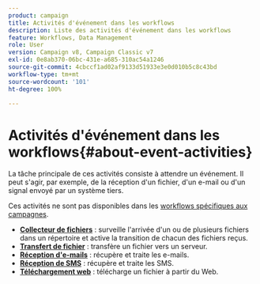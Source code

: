 ```yaml
---
product: campaign
title: Activités d'événement dans les workflows
description: Liste des activités d'événement dans les workflows
feature: Workflows, Data Management
role: User
version: Campaign v8, Campaign Classic v7
exl-id: 0e8ab370-06bc-431e-a685-310ac54a1246
source-git-commit: 4cbccf1ad02af9133d51933e3e0d010b5c8c43bd
workflow-type: tm+mt
source-wordcount: '101'
ht-degree: 100%

---
```


# Activités d&#39;événement dans les workflows{#about-event-activities}

La tâche principale de ces activités consiste à attendre un événement. Il peut s&#39;agir, par exemple, de la réception d&#39;un fichier, d&#39;un e-mail ou d&#39;un signal envoyé par un système tiers.

Ces activités ne sont pas disponibles dans les [workflows spécifiques aux campagnes](campaign-workflows.md).


* **[Collecteur de fichiers](file-collector.md)** : surveille l&#39;arrivée d&#39;un ou de plusieurs fichiers dans un répertoire et active la transition de chacun des fichiers reçus.
* **[Transfert de fichier](file-transfer.md)** : transfère un fichier vers un serveur.
* **[Réception d&#39;e-mails](inbound-emails.md)** : récupère et traite les e-mails.
* **[Réception de SMS](inbound-sms.md)** : récupère et traite les SMS.
* **[Téléchargement web](web-download.md)** : télécharge un fichier à partir du Web.

